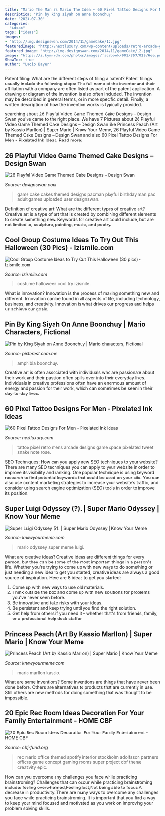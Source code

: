 ```yaml
---
title: "Mario The Man Vs Mario The Idea ~ 60 Pixel Tattoo Designs For Men"
description: "Pin by king siyah on anne boonchuy"
date: "2023-07-30"
categories:
- "ideas"
tags: ["ideas"]
images:
- "http://img.designswan.com/2014/11/gameCake/12.jpg"
featuredImage: "http://nextluxury.com/wp-content/uploads/retro-arcade-game-mens-awesome-pixel-tattoo-ideas.jpg"
featured_image: "http://img.designswan.com/2014/11/gameCake/12.jpg"
image: "https://i.kym-cdn.com/photos/images/facebook/001/357/025/6ee.png"
ShowToc: true
author: "Lucio Bayer"
---
```



Patent filing: What are the different steps of filing a patent?
Patent filings usually include the following steps: 
The full name of the inventor and their affiliation with a company are often listed as part of the patent application. A drawing or diagram of the invention is also often included. The invention may be described in general terms, or in more specific detail. Finally, a written description of how the invention works is typically provided.

	

		
searching about 26 Playful Video Game Themed Cake Designs – Design Swan you've came to the right place. We have 7 Pictures about 26 Playful Video Game Themed Cake Designs – Design Swan like Princess Peach (Art by Kassio Marllon) | Super Mario | Know Your Meme, 26 Playful Video Game Themed Cake Designs – Design Swan and also 60 Pixel Tattoo Designs For Men - Pixelated Ink Ideas. Read more:
		
    
## 26 Playful Video Game Themed Cake Designs – Design Swan

<img loading=lazy src="http://img.designswan.com/2014/11/gameCake/12.jpg" onerror="this.onerror=null;this.src='https://tse4.mm.bing.net/th?id=OIP.XupKg9Z8sG_27Qu2r9RBKQHaFj&amp;pid=15.1';" alt="26 Playful Video Game Themed Cake Designs – Design Swan">

_Source: designswan.com_

>game cake cakes themed designs pacman playful birthday man pac adult games uploaded user designswan. 

	

Definition of creative art: What are the different types of creative art?
Creative art is a type of art that is created by combining different elements to create something new. Keywords for creative art could include, but are not limited to, sculpture, painting, music, and poetry.

    
## Cool Group Costume Ideas To Try Out This Halloween (30 Pics) - Izismile.com

<img loading=lazy src="http://img.izismile.com/img/img7/20140930/640/cool_group_costume_ideas_to_try_out_this_halloween_640_07.jpg" onerror="this.onerror=null;this.src='https://tse1.mm.bing.net/th?id=OIP.vIQ2LFd6nF2s5g_LlU_6PgHaE3&amp;pid=15.1';" alt="Cool Group Costume Ideas to Try Out This Halloween (30 pics) - Izismile.com">

_Source: izismile.com_

>costume halloween cool try izismile. 

	

What is innovation?
Innovation is the process of making something new and different. Innovation can be found in all aspects of life, including technology, business, and creativity. Innovation is what drives our progress and helps us achieve our goals.

    
## Pin By King Siyah On Anne Boonchuy | Mario Characters, Fictional

<img loading=lazy src="https://i.pinimg.com/736x/13/5e/d6/135ed689e408fceba1ea08ebfe65309f.jpg" onerror="this.onerror=null;this.src='https://tse4.mm.bing.net/th?id=OIP.rmouKaA7whIJnn_Lsdo90QHaKB&amp;pid=15.1';" alt="Pin by King Siyah on Anne Boonchuy | Mario characters, Fictional">

_Source: pinterest.com.mx_

>amphibia boonchuy. 

	

Creative art is often associated with individuals who are passionate about their work and their passion often spills over into their everyday lives. Individuals in creative professions often have an enormous amount of energy and passion for their work, which can sometimes be seen in their day-to-day lives.

    
## 60 Pixel Tattoo Designs For Men - Pixelated Ink Ideas

<img loading=lazy src="http://nextluxury.com/wp-content/uploads/retro-arcade-game-mens-awesome-pixel-tattoo-ideas.jpg" onerror="this.onerror=null;this.src='https://tse2.mm.bing.net/th?id=OIP.zK9NNW_CFSBT_SfcG9mVrQHaHa&amp;pid=15.1';" alt="60 Pixel Tattoo Designs For Men - Pixelated Ink Ideas">

_Source: nextluxury.com_

>tattoo pixel retro mens arcade designs game space pixelated tweet snake note rose. 

	

SEO Techniques: How can you apply new SEO techniques to your website?
There are many SEO techniques you can apply to your website in order to improve its visibility and ranking. One popular technique is using keyword research to find potential keywords that could be used on your site. You can also use content marketing strategies to increase your website’s traffic, and consider using search engine optimization (SEO) tools in order to improve its position.

    
## Super Luigi Odyssey (?). | Super Mario Odyssey | Know Your Meme

<img loading=lazy src="http://i0.kym-cdn.com/photos/images/facebook/001/265/678/44c.jpg_orig" onerror="this.onerror=null;this.src='https://tse3.mm.bing.net/th?id=OIP.AkgUHRg_-We9EXvZp8y97QHaKJ&amp;pid=15.1';" alt="Super Luigi Odyssey (?). | Super Mario Odyssey | Know Your Meme">

_Source: knowyourmeme.com_

>mario odyssey super meme luigi. 

	

What are creative ideas?
Creative ideas are different things for every person, but they can be some of the most important things in a person's life. Whether you're trying to come up with new ways to do something or just needing a new idea to get you started, creative ideas are always a good source of inspiration. Here are 8 ideas to get you started: 
1. Come up with new ways to use old materials.
2. Think outside the box and come up with new solutions for problems you've never seen before.
3. Be innovative and take risks with your ideas.
4. Be persistent and keep trying until you find the right solution. 
5. Get help from others if you need it – whether that's from friends, family, or a professional help desk staffer. 

    
## Princess Peach (Art By Kassio Marllon) | Super Mario | Know Your Meme

<img loading=lazy src="https://i.kym-cdn.com/photos/images/facebook/001/357/025/6ee.png" onerror="this.onerror=null;this.src='https://tse3.mm.bing.net/th?id=OIP.RDURxAfiVMwrOxPA1EkcpAHaK-&amp;pid=15.1';" alt="Princess Peach (Art by Kassio Marllon) | Super Mario | Know Your Meme">

_Source: knowyourmeme.com_

>mario marllon kassio. 

	

What are some inventions?
Some inventions are things that have never been done before. Others are alternatives to products that are currently in use. Still others are new methods for doing something that was thought to be impossible.

    
## 20 Epic Rec Room Ideas Decoration For Your Family Entertainment - HOME CBF

<img loading=lazy src="https://i1.wp.com/cbf-fund.org/wp-content/uploads/2017/08/Mario-Themed-Rec-Room-Ideas-.jpg?resize=770%2C513" onerror="this.onerror=null;this.src='https://tse2.mm.bing.net/th?id=OIP.focxYEoH5nVm8TruCx_FPwHaE7&amp;pid=15.1';" alt="20 Epic Rec Room Ideas Decoration For Your Family Entertainment - HOME CBF">

_Source: cbf-fund.org_

>rec mario office themed spotify interior stockholm adolfsson partners offices game concept gaming rooms super project cbf theme creativity epic. 

	

How can you overcome any challenges you face while practicing brainstroming?
Challenges that can occur while practicing brainstroming include: feeling overwhelmed,Feeling lost,Not being able to focus,A decrease in productivity. There are many ways to overcome any challenges you face while practicing brainstroming. It is important that you find a way to keep your mind focused and motivated as you work on improving your problem solving skills.


